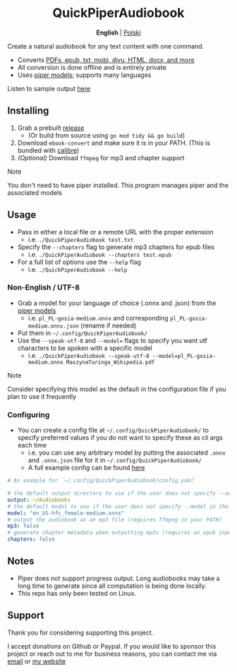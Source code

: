<h1 align=center>QuickPiperAudiobook</h1>

<p align="center">
  <b> English </b> |
  <a href="./README_PL.md">Polski</a>
</p>


Create a natural audiobook for any text content with one command. 

 - Converts [PDFs, epub, txt, mobi, djvu, HTML, docx, and more](https://manual.calibre-ebook.com/generated/en/ebook-convert.html)
 - All conversion is done offline and is entirely private
 - Uses [piper models](https://rhasspy.github.io/piper-samples/); supports many languages

Listen to sample output [ here ](./examples/)

## Installing

1. Grab a prebuilt [release](https://github.com/C-Loftus/QuickPiperAudiobook/releases/)
    * (Or build from source using `go mod tidy && go build`)
2. Download `ebook-convert` and make sure it is in your PATH. (This is bundled with [calibre](https://calibre-ebook.com/))
3. _(Optional)_ Download `ffmpeg` for mp3 and chapter support 

> [!NOTE]  
> You don't need to have piper installed. This program manages piper and the associated models

## Usage 

* Pass in either a local file or a remote URL with the proper extension
   * i.e. `./QuickPiperAudiobook test.txt`
* Specify the `--chapters` flag to generate mp3 chapters for epub files
   * i.e. `./QuickPiperAudiobook --chapters test.epub`
* For a full list of options use the `--help` flag
   * i.e. `./QuickPiperAudiobook --help`

### Non-English / UTF-8

* Grab a model for your language of choice (.onnx and .json) from the [piper models](https://rhasspy.github.io/piper-samples/)
  * i.e. `pl_PL-gosia-medium.onnx` and corresponding `pl_PL-gosia-medium.onnx.json` (rename if needed)
* Put them in `~/.config/QuickPiperAudiobook/`
* Use the `--speak-utf-8` and `--model=`  flags to specify you want utf characters to be spoken with a specific model
  * i.e. `./QuickPiperAudiobook --speak-utf-8 --model=pl_PL-gosia-medium.onnx MaszynaTuringa_Wikipedia.pdf`

> [!NOTE]  
> Consider specifying this model as the default in the configuration file if you plan to use it frequently

### Configuring

* You can create a config file at `~/.config/QuickPiperAudiobook/` to specify preferred values if you do not want to specify these as cli args each time
  * i.e. you can use any arbitrary model by putting the associated `.onnx` and `.onnx.json` file for it in `~/.config/QuickPiperAudiobook/`
  * A full example config can be found [here](./examples/config.yaml)

```yml
# An example for `~/.config/QuickPiperAudiobook/config.yaml`

# the default output directory to use if the user does not specify --output in the cli args
output: ~/Audiobooks
# the default model to use if the user does not specify --model in the cli args
model: "en_US-hfc_female-medium.onnx"
# output the audiobook as an mp3 file (requires ffmpeg in your PATH)
mp3: false
# generate chapter metadata when outputting mp3s (requires an epub input and ffmpeg in your PATH)
chapters: false
```

## Notes

- Piper does not support progress output. Long audiobooks may take a long time to generate since all computation is being done locally. 
- This repo has only been tested on Linux.

## Support

Thank you for considering supporting this project.

I accept donations on Github or Paypal. If you would like to sponsor this project or reach out to me for business reasons, you can contact me via [email](mailto:github@colton.place) or [my website](https://colton.place/contact/)